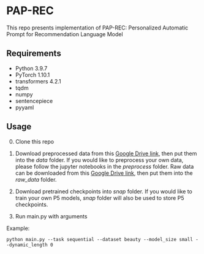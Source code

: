 # PAP-REC

This repo presents implementation of PAP-REC: Personalized Automatic Prompt for
Recommendation Language Model

## Requirements

- Python 3.9.7
- PyTorch 1.10.1
- transformers 4.2.1
- tqdm
- numpy
- sentencepiece
- pyyaml

## Usage

0. Clone this repo

1. Download preprocessed data from this [Google Drive link](https://drive.google.com/file/d/1qGxgmx7G_WB7JE4Cn_bEcZ_o_NAJLE3G/view?usp=sharing), then put them into the *data* folder. If you would like to preprocess your own data, please follow the jupyter notebooks in the *preprocess* folder. Raw data can be downloaded from this [Google Drive link](https://drive.google.com/file/d/1uE-_wpGmIiRLxaIy8wItMspOf5xRNF2O/view?usp=sharing), then put them into the *raw_data* folder.

2. Download pretrained checkpoints into *snap* folder. If you would like to train your own P5 models, *snap* folder will also be used to store P5 checkpoints.

3. Run main.py with arguments

Example:
```
python main.py --task sequential --dataset beauty --model_size small --dynamic_length 0
```
